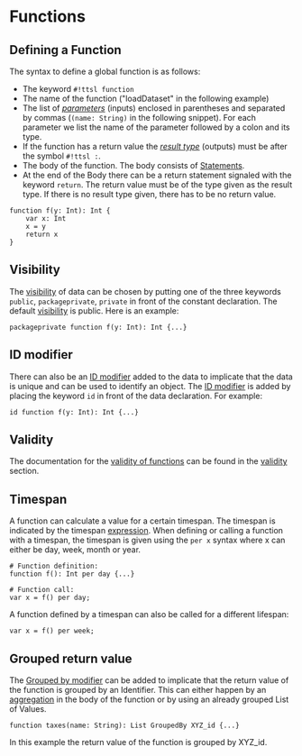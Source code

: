 # Functions

## Defining a Function

The syntax to define a global function is as follows:

- The keyword `#!ttsl function`
- The name of the function ("loadDataset" in the following example)
- The list of [_parameters_][Parameters] (inputs) enclosed in parentheses and separated by commas (`(name: String)` in the following snippet). For each parameter we list the name of the parameter followed by a colon and its type.
- If the function has a return value the [_result type_][Type] (outputs) must be after the symbol `#!ttsl :`.
- The body of the function. The body consists of [Statements][Statement].
- At the end of the Body there can be a return statement signaled with the keyword `return`. The return value must be of the type given as the result type. If there is no result type given, there has to be no return value.

```ttsl
function f(y: Int): Int {
    var x: Int
    x = y
    return x
}
```

## Visibility

The [visibility][Visibility] of data can be chosen by putting one of the three keywords `public`, `packageprivate`, `private` in front of the constant declaration. The default [visibility][Visibility] is public. Here is an example:

```ttsl
packageprivate function f(y: Int): Int {...}
```

## ID modifier

There can also be an [ID modifier][id] added to the data to implicate that the data is unique and can be used to identify an object. The [ID modifier][id] is added by placing the keyword `id` in front of the data declaration. For example:

```ttsl
id function f(y: Int): Int {...}
```

## Validity

The documentation for the [validity of functions][functionValidity] can be found in the [validity][Validity] section.

## Timespan

A function can calculate a value for a certain timespan. The timespan is indicated by the timespan [expression][Expression]. When defining or calling a function with a timespan, the timespan is given using the `per x` syntax where x can either be day, week, month or year.

```ttsl
# Function definition:
function f(): Int per day {...}

# Function call:
var x = f() per day;
```

A function defined by a timespan can also be called for a different lifespan:

```ttsl
var x = f() per week;
```

## Grouped return value

The [Grouped by modifier][groupedBy] can be added to implicate that the return value of the function is grouped by an Identifier. This can either happen by an [aggregation][Aggregations] in the body of the function or by using an already grouped List of Values.

```ttsl
function taxes(name: String): List GroupedBy XYZ_id {...}
```

In this example the return value of the function is grouped by XYZ_id.

[Parameters]: parameters.md
[Type]: types.md
[id]: modifier.md#id
[Visibility]: modifier.md#visibility
[Validity]: validity.md
[functionValidity]: validity.md#functions
[groupedBy]: modifier.md#groupedBy
[Expression]: expressions.md
[Statement]: statements.md]
[Aggregations]: aggregations.md
